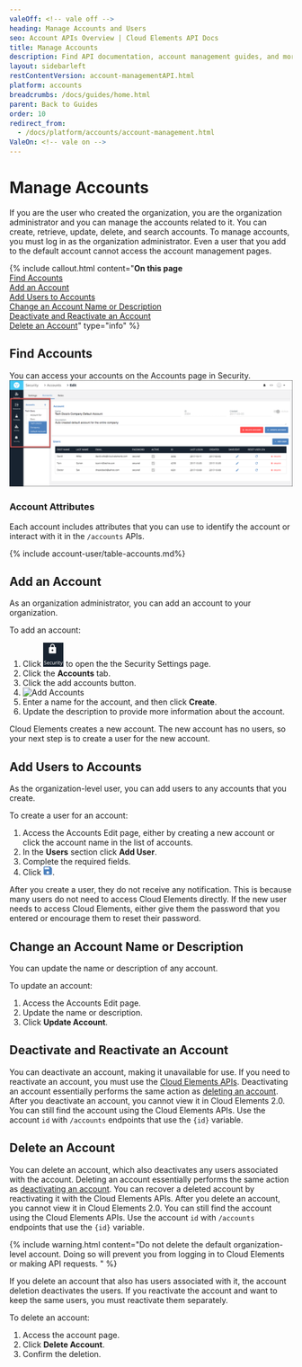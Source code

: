 ```yaml
---
valeOff: <!-- vale off -->
heading: Manage Accounts and Users
seo: Account APIs Overview | Cloud Elements API Docs
title: Manage Accounts
description: Find API documentation, account management guides, and more on all of the currently supported Account APIs.
layout: sidebarleft
restContentVersion: account-managementAPI.html
platform: accounts
breadcrumbs: /docs/guides/home.html
parent: Back to Guides
order: 10
redirect_from:
  - /docs/platform/accounts/account-management.html
ValeOn: <!-- vale on -->
---
```


# Manage Accounts

If you are the user who created the organization, you are the organization administrator and you can manage the accounts related to it. You can create, retrieve, update, delete, and search accounts. To manage accounts, you must log in as the organization administrator. Even a user that you add to the default account cannot access the account management pages.

{% include callout.html content="<strong>On this page</strong></br><a href=#find-accounts>Find Accounts</a></br><a href=#add-an-account>Add an Account</a></br><a href=#add-users-to-accounts>Add Users to Accounts</a></br><a href=#change-an-account-name-or-description>Change an Account Name or Description</a></br><a href=#deactivate-and-reactivate-an-account>Deactivate and Reactivate an Account</a></br><a href=#delete-an-account>Delete an Account</a>" type="info" %}

## Find Accounts

You can access your accounts on the Accounts page in Security.
![User Profile](img/manage-accounts.png)

### Account Attributes

Each account includes attributes that you can use to identify the account or interact with it in the `/accounts` APIs.

{% include account-user/table-accounts.md%}

## Add an Account

As an organization administrator, you can add an account to your organization.

To add an account:

1. Click <img src="img/btn-security.png" alt="Security" class="inlineImage"> to open the the Security Settings page.
2. Click the **Accounts** tab.
3. Click the add accounts button.
4. ![Add Accounts](img/)
2. Enter a name for the account, and then click **Create**.
3. Update the description to provide more information about the account.

Cloud Elements creates a new account. The new account has no users, so your next step is to create a user for the new account.

## Add Users to Accounts

As the organization-level user, you can add users to any accounts that you create.

To create a user for an account:

1. Access the Accounts Edit page, either by creating a new account or click the account name in the list of accounts.
2. In the **Users** section click **Add User**.
3. Complete the required fields.
4. Click <img src="img/btn-save.png" alt="Save" class="inlineImage">.

After you create a user, they do not receive any notification. This is because many users do not need to access Cloud Elements directly. If the new user needs to access Cloud Elements, either give them the password that you entered or encourage them to reset their password.

## Change an Account Name or Description

You can update the name or description of any account.

To update an account:

1. Access the Accounts Edit page.
3. Update the name or description.
4. Click **Update Account**.

## Deactivate and Reactivate an Account

You can deactivate an account, making it unavailable for use. If you need to reactivate an account, you must use the [Cloud Elements APIs](account-managementAPI.html#deactivate-and-reactivate-an-account). Deactivating an account essentially performs the same action as [deleting an account](#delete-an-account). After you deactivate an account, you cannot view it in Cloud Elements 2.0. You can still find the account using the Cloud Elements APIs. Use the account `id` with `/accounts` endpoints that use the `{id}` variable.

## Delete an Account

You can delete an account, which also deactivates any users associated with the account. Deleting an account essentially performs the same action as [deactivating an account](#deactivate-and-reactivate-an-account). You can recover a deleted account by reactivating it with the Cloud Elements APIs. After you delete an account, you cannot view it in Cloud Elements 2.0. You can still find the account using the Cloud Elements APIs. Use the account `id` with `/accounts` endpoints that use the `{id}` variable.

{% include warning.html content="Do not delete the default organization-level account. Doing so will prevent you from logging in to Cloud Elements or making API requests.  " %}

If you delete an account that also has users associated with it, the account deletion deactivates the users. If you reactivate the account and want to keep the same users, you must reactivate them separately.

To delete an account:

1. Access the account page.
2. Click **Delete Account**.
3. Confirm the deletion.
